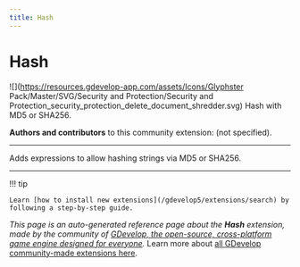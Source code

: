 ```yaml
---
title: Hash
---
```

# Hash

![](https://resources.gdevelop-app.com/assets/Icons/Glyphster Pack/Master/SVG/Security and Protection/Security and Protection_security_protection_delete_document_shredder.svg)
Hash with MD5 or SHA256.

**Authors and contributors** to this community extension: (not specified).

---

Adds expressions to allow hashing strings via MD5 or SHA256.

---

!!! tip

    Learn [how to install new extensions](/gdevelop5/extensions/search) by following a step-by-step guide.

*This page is an auto-generated reference page about the **Hash** extension, made by the community of [GDevelop, the open-source, cross-platform game engine designed for everyone](https://gdevelop.io/).* Learn more about [all GDevelop community-made extensions here](/gdevelop5/extensions).
